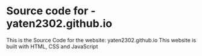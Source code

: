 # Source code for - yaten2302.github.io

This is the Source Code for the website: yaten2302.github.io
This website is built with HTML, CSS and JavaScript